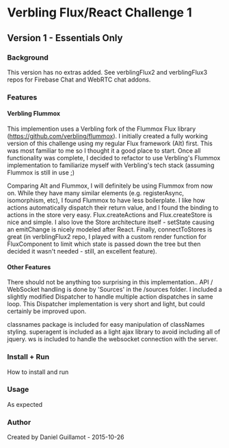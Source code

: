 # Verbling Flux/React Challenge 1

## Version 1 - Essentials Only

### Background

This version has no extras added. See verblingFlux2 and verblingFlux3 repos for Firebase Chat and WebRTC chat addons. 

### Features

#### Verbling Flummox

This implemention uses a Verbling fork of the Flummox Flux library (https://github.com/verbling/flummox). I initially created a fully working version of this challenge using my regular Flux framework (Alt) first. This was most familiar to me so I thought it a good place to start. Once all functionality was complete, I decided to refactor to use Verbling's Flummox implementation to familiarize myself with Verbling's tech stack (assuming Flummox is still in use ;) 

Comparing Alt and Flummox, I will definitely be using Flummox from now on. While they have many similar elements (e.g. registerAsync, isomorphism, etc), I found Flummox to have less boilerplate. I like how actions automatically dispatch their return value, and I found the binding to actions in the store very easy. Flux.createActions and Flux.createStore is nice and simple. I also love the Store architecture itself - setState causing an emitChange is nicely modeled after React. Finally, <FluxComponent> connectToStores is great (in verblingFlux2 repo, I played with a custom render function for FluxComponent to limit which state is passed down the tree but then decided it wasn't needed - still, an excellent feature). 

#### Other Features

There should not be anything too surprising in this implementation.. API / WebSocket handling is done by 'Sources' in the /sources folder. I included a slightly modified Dispatcher to handle multiple action dispatches in same loop. This Dispatcher implementation is very short and light, but could certainly be improved upon. 

classnames package is included for easy manipulation of classNames styling. superagent is included as a light ajax library to avoid including all of jquery. ws is included to handle the websocket connection with the server. 

### Install + Run

How to install and run

### Usage

As expected

### Author

Created by Daniel Guillamot - 2015-10-26